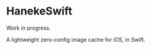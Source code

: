 HanekeSwift
===========

Work in progress.

A lightweight zero-config image cache for iOS, in Swift.
